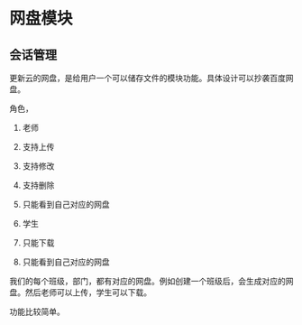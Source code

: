 # 网盘模块

## 会话管理

更新云的网盘，是给用户一个可以储存文件的模块功能。具体设计可以抄袭百度网盘。

角色，

1. 老师
  1. 支持上传
  2. 支持修改
  3. 支持删除
  4. 只能看到自己对应的网盘

2. 学生
  1. 只能下载
  2. 只能看到自己对应的网盘


我们的每个班级，部门，都有对应的网盘。例如创建一个班级后，会生成对应的网盘。然后老师可以上传，学生可以下载。

功能比较简单。
